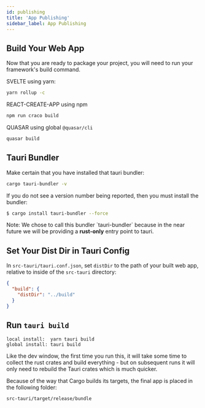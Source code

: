 ```yaml
---
id: publishing
title: 'App Publishing'
sidebar_label: App Publishing
---
```


## Build Your Web App

Now that you are ready to package your project, you will need to run your framework's build command.

SVELTE using yarn:

```sh
yarn rollup -c
```

REACT-CREATE-APP using npm

```sh
npm run craco build
```

QUASAR using global `@quasar/cli`

```sh
quasar build
```

## Tauri Bundler

Make certain that you have installed that tauri bundler:

```sh
cargo tauri-bundler -v
```

If you do not see a version number being reported, then you must install the bundler:

```sh
$ cargo install tauri-bundler --force
```

<div className="alert alert--info" role="alert">
Note: We chose to call this bundler `tauri-bundler` because in the near future we will be providing a <strong>rust-only</strong> entry point to tauri.
</div>

## Set Your Dist Dir in Tauri Config

In `src-tauri/tauri.conf.json`, set `distDir` to the path of your built web app, relative to inside of the `src-tauri` directory:

```json
{
  "build": {
    "distDir": "../build"
  }
}
```

## Run `tauri build`

```
local install:  yarn tauri build
global install: tauri build
```

Like the dev window, the first time you run this, it will take some time to collect the rust crates and build everything - but on subsequent runs it will only need to rebuild the Tauri crates which is much quicker.

Because of the way that Cargo builds its targets, the final app is placed in the following folder:

`src-tauri/target/release/bundle`
